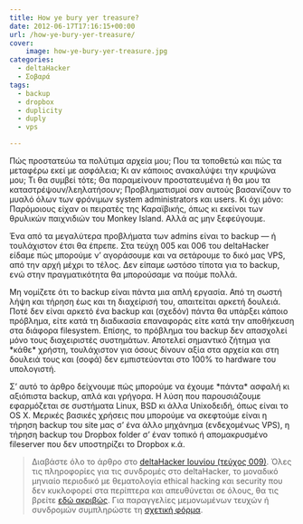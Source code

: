```yaml
---
title: How ye bury yer treasure?
date: 2012-06-17T17:16:15+00:00
url: /how-ye-bury-yer-treasure/
cover:
    image: how-ye-bury-yer-treasure.jpg
categories:
  - deltaHacker
  - Σοβαρά
tags:
  - backup
  - dropbox
  - duplicity
  - duply
  - vps

---
```

Πώς προστατεύω τα πολύτιμα αρχεία μου; Που τα τοποθετώ και πώς τα μεταφέρω εκεί με ασφάλεια; Κι αν κάποιος ανακαλύψει την κρυψώνα μου; Τι θα συμβεί τότε; Θα παραμείνουν προστατευμένα ή θα μου τα καταστρέψουν/λεηλατήσουν; Προβληματισμοί σαν αυτούς βασανίζουν το μυαλό όλων των φρόνιμων system administrators και users. Κι όχι μόνο: Παρόμοιους είχαν οι πειρατές της Καραϊβικής, όπως κι εκείνοι των θρυλικών παιχνιδιών του Monkey Island. Αλλά ας μην ξεφεύγουμε.

Ένα από τα μεγαλύτερα προβλήματα των admins είναι τo backup — ή τουλάχιστον έτσι θα έπρεπε. Στα τεύχη 005 και 006 του deltaHacker είδαμε πώς μπορούμε ν’ αγοράσουμε και να σετάρουμε το δικό μας VPS, από την αρχή μέχρι το τέλος. Δεν είπαμε ωστόσο τίποτα για το backup, ενώ στην πραγματικότητα θα μπορούσαμε να πούμε πολλά.

Μη νομίζετε ότι το backup είναι πάντα μια απλή εργασία. Από τη σωστή λήψη και τήρηση έως και τη διαχείρισή του, απαιτείται αρκετή δουλειά. Ποτέ δεν είναι αρκετό ένα backup και (σχεδόν) πάντα θα υπάρξει κάποιο πρόβλημα, είτε κατά τη διαδικασία επαναφοράς είτε κατά την αποθήκευση στα διάφορα filesystem. Επίσης, το πρόβλημα του backup δεν απασχολεί μόνο τους διαχειριστές συστημάτων. Αποτελεί σημαντικό ζήτημα για \*κάθε\* χρήστη, τουλάχιστον για όσους δίνουν αξία στα αρχεία και στη δουλειά τους και (σοφά) δεν εμπιστεύονται στο 100% το hardware του υπολογιστή.

Σ’ αυτό το άρθρο δείχνουμε πώς μπορούμε να έχουμε \*πάντα\* ασφαλή κι αξιόπιστα backup, απλά και γρήγορα. Η λύση που παρουσιάζουμε εφαρμόζεται σε συστήματα Linux, BSD κι άλλα Unixοδειδή, όπως είναι το OS X. Μερικές βασικές χρήσεις που μπορούμε να σκεφτούμε είναι η τήρηση backup του site μας σ’ ένα άλλο μηχάνημα (ενδεχομένως VPS), η τήρηση backup του Dropbox folder σ’ έναν τοπικό ή απομακρυσμένο fileserver που δεν υποστηρίζει το Dropbox κ.ά.

> Διαβάστε όλο το άρθρο στο <a href="http://deltahacker.gr/2012/06/12/deltahacker009/" title="deltaHacker 009 — El Pollo Diablo Edition" target="_blank" rel="noopener noreferrer nofollow" class="broken_link">deltaHacker Ιουνίου (τεύχος 009)</a>. Όλες τις πληροφορίες για τις συνδρομές στο deltaHacker, το μοναδικό μηνιαίο περιοδικό με θεματολογία ethical hacking και security που δεν κυκλοφορεί στα περίπτερα και απευθύνεται σε όλους, θα τις βρείτε <a href="http://deltahacker.gr/subscriptions/" title="Πληροφορίες συνδρομών" target="_blank" rel="noopener noreferrer nofollow" class="broken_link">εδώ ακριβώς</a>. Για παραγγελίες μεμονωμένων τευχών ή συνδρομών συμπληρώστε τη <a href="http://deltahacker.gr/order/" title="Αγορές τευχών & συνδρομών" target="_blank" rel="noopener noreferrer nofollow" class="broken_link">σχετική φόρμα</a>.